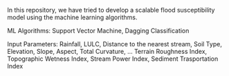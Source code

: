 In this repository, we have tried to develop a scalable flood susceptibility model using the machine learning algorithms.

ML Algorithms: Support Vector Machine, Dagging Classification

Input Parameters: Rainfall, LULC, Distance to the nearest stream, Soil Type, Elevation, Slope, Aspect, Total Curvature, ...
                  Terrain Roughness Index, Topographic Wetness Index, Stream Power Index, Sediment Trasportation Index